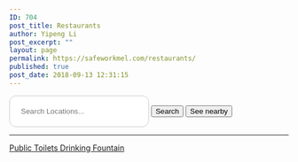 ```yaml
---
ID: 704
post_title: Restaurants
author: Yipeng Li
post_excerpt: ""
layout: page
permalink: https://safeworkmel.com/restaurants/
published: true
post_date: 2018-09-13 12:31:15
---
```

<!DOCTYPE html>
<html lang="en">
<head>
    <style>
        input[type=text], select, textarea {
            width: 50%;
            padding: 20px;
            border: 1px solid #ccc;
            border-radius: 12px;
            resize: vertical;
        }
        .button {
            background-color: #008CBA;
            border: none;
            color: white;
            padding: 11px;
            text-align: center;
            text-decoration: none;
            display: inline-block;
            font-size: 16px;
            margin: 4px 2px;
            cursor: pointer;
        }
        .button1 {
            border-radius: 12px;
            width: 150px;
        }
    </style>
    <meta charset="UTF-8">
    <meta name="viewport" content="width=device-width, initial-scale=1.0">
    <meta http-equiv="X-UA-Compatible" content="ie=edge">
    <!--https://code.jquery.com/jquery-3.3.1.js
    https://code.jquery.com/jquery-3.3.1.min.js -->
    <title>Near Restaurant</title>
    <link rel="stylesheet" href="https://fonts.googleapis.com/css?family=Open+Sans:300,400"><!-- Google web font "Open Sans" -->
</head>
<body>
    <p id="demo"></p>
                        <input type="text" id="localtion" name="localtion" placeholder="Search Locations..." required />
                        <button type="submit" onclick="codeAddress()">Search</button>
                        <button onclick="getLocation()" type="submit" >See nearby</button>
                <hr>
</body>
</html>		
			<a href="public-toilets" role="button">
						Public Toilets
					</a>
			<a href="drinking-fountains" role="button">
						Drinking Fountain
					</a>